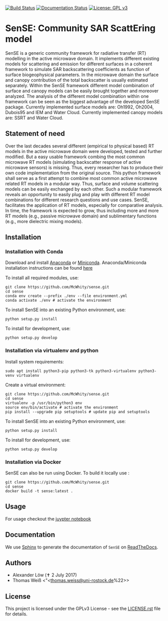 [![Build
Status](https://gitlab.uni-rostock.de/mcwhity/sense/badges/master/pipeline.svg)](https://gitlab.uni-rostock.de/mcwhity/sense)
[![Documentation
Status](https://readthedocs.org/projects/sense-community-sar-scattering-model/badge/?version=latest)](https://sense-community-sar-scattering-model.readthedocs.io/en/latest/?badge=latest)
[![License: GPL
v3](https://img.shields.io/badge/License-GPLv3-blue.svg)](https://www.gnu.org/licenses/gpl-3.0)

SenSE: Community SAR ScattEring model
=====================================

SenSE is a generic community framework for radiative transfer (RT)
modelling in the active microwave domain. It implements different
existing models for scattering and emission for different surfaces in a
coherent framework to simulate SAR backscattering coefficients as
function of surface biogeophysical parameters. In the microwave domain
the surface and canopy contribution of the total backscatter is usually
estimated separately. Within the SenSE framework different model
combination of surface and canopy models can be easily brought together
and moreover analyzed. The analysis of the different model combination
within one framework can be seen as the biggest advantage of the
developed SenSE package. Currently implemented surface models are:
Oh1992, Oh2004, Dubois95 and IEM and Water Cloud. Currently implemented
canopy models are: SSRT and Water Cloud.

Statement of need
-----------------

Over the last decades several different (empirical to physical based) RT
models in the active microwave domain were developed, tested and further
modified. But a easy usable framework combing the most common microwave
RT models (simulating backscatter response of active microwave sensors)
is missing. Thus, every researcher has to produce their own code
implementation from the original source. This python framework shall
serve as a first attempt to combine most common active microwave related
RT models in a modular way. Thus, surface and volume scattering models
can be easily exchanged by each other. Such a modular framework reveals
an opportunity to easily plug and play with different RT model
combinations for different research questions and use cases. SenSE,
facilitates the application of RT models, especially for comparative
analysis. In time, the framework is expected to grow, thus including
more and more RT models (e.g., passive microwave domain) and
sublimentary functions (e.g., more dielectric mixing models).

Installation
------------

### Installation with Conda

Download and install
[Anaconda](https://www.anaconda.com/products/individual) or
[Miniconda](https://docs.conda.io/en/latest/miniconda.html).
Anaconda/Miniconda installation instructions can be found
[here](https://conda.io/projects/conda/en/latest/user-guide/install/linux.html#install-linux-silent)

To install all required modules, use:

    git clone https://github.com/McWhity/sense.git
    cd sense
    conda env create --prefix ./env --file environment.yml
    conda activate ./env # activate the environment

To install SenSE into an existing Python environment, use:

    python setup.py install

To install for development, use:

    python setup.py develop

### Installation via virtualenv and python

Install system requirements:

    sudo apt install python3-pip python3-tk python3-virtualenv python3-venv virtualenv

Create a virtual environment:

    git clone https://github.com/McWhity/sense.git
    cd sense
    virtualenv -p /usr/bin/python3 env
    source env/bin/activate # activate the environment
    pip install --upgrade pip setuptools # update pip and setuptools

To install SenSE into an existing Python environment, use:

    python setup.py install

To install for development, use:

    python setup.py develop

### Installation via Docker

SenSE can also be run using Docker. To build it locally use :

    git clone https://github.com/McWhity/sense.git
    cd sense
    docker build -t sense:latest . 

Usage
-----

For usage checkout the [juypter
notebook](https://nbviewer.jupyter.org/github/mcwhity/sense/tree/master/docs/notebooks/)

Documentation
-------------

We use [Sphinx](http://www.sphinx-doc.org/en/stable/rest.html) to
generate the documentation of `SenSE` on
[ReadTheDocs](https://sense-community-sar-scattering-model.readthedocs.io/en/latest/).

Authors
-------

-   Alexander Löw (✝ 2 July 2017)
-   Thomas Weiß \<\"<thomas.weiss@uni-rostock.de%22>\>

License
-------

This project is licensed under the GPLv3 License - see the
[LICENSE.rst](LICENSE.rst) file for details.
